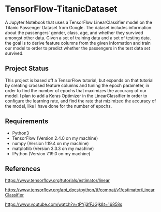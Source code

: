 # TensorFlow-TitanicDataset
A Jupyter Notebook that uses a TensorFlow LinearClassifier model on the Titanic Passenger Dataset from Google. The dataset includes 
information about the passengers' gender, class, age, and whether they survived amongst other data. Given a set of training data and a set of testing data, the goal is to derive feature columns from the given information and train our model to order to predict whether the passengers in the test data set survived. 

## Project Status
This project is based off a TensorFlow tutorial, but expands on that tutorial by creating crossed feature columns and tuning the epoch parameter, in order to find the number of epochs that maximizes the accuracy of our model. I plan to add a Keras Optimizer in the LinearClassifier in order to configure the learning rate, and find the rate that mizimized the accuracy of the model, like I have done for the number of epochs. 

## Requirements 
- Python3 
- TensorFlow (Version 2.4.0 on my machine) 
- numpy (Version 1.19.4 on my machine)
- matplotlib (Version 3.3.3 on my machine)
- IPython (Version 7.19.0 on my machine) 

## References 
https://www.tensorflow.org/tutorials/estimator/linear

https://www.tensorflow.org/api_docs/python/tf/compat/v1/estimator/LinearClassifier

https://www.youtube.com/watch?v=tPYj3fFJGjk&t=16858s
